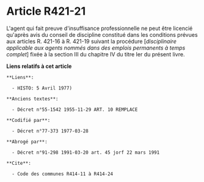 # Article R421-21

L'agent qui fait preuve d'insuffisance professionnelle ne peut être licencié qu'après avis du conseil de discipline constitué
dans les conditions prévues aux articles R. 421-16 à R. 421-19 suivant la procédure [*disciplinaire applicable aux agents
nommés dans des emplois permanents à temps complet*] fixée à la section III du chapitre IV du titre Ier du présent livre.

**Liens relatifs à cet article**

	**Liens**:

	  - HISTO: 5 Avril 1977)

	**Anciens textes**:

	  - Décret n°55-1542 1955-11-29 ART. 10 REMPLACE

	**Codifié par**:

	  - Décret n°77-373 1977-03-28

	**Abrogé par**:

	  - Décret n°91-298 1991-03-20 art. 45 jorf 22 mars 1991

	**Cite**:

	  - Code des communes R414-11 à R414-24
